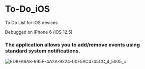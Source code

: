 # To-Do_iOS
To Do List  for iOS devices

Debugged on iPhone 6 (iOS 12.5)

### The application allows you to add/remove events using standard system notifications.


![ED8FA6A8-695F-4A2A-9224-00F5AC4745CC_4_5005_c](https://user-images.githubusercontent.com/21256834/233652983-3f1114c6-8021-45e1-a8d5-361a3e50cd85.jpeg)
